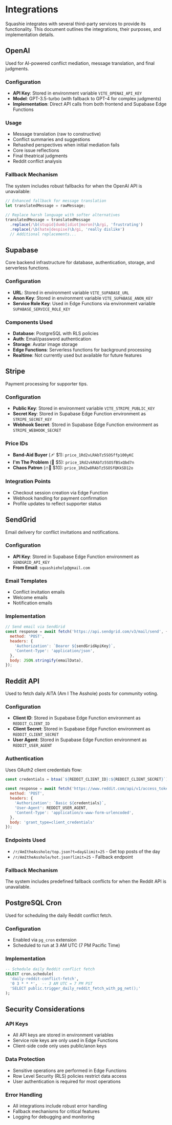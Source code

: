 # Integrations

Squashie integrates with several third-party services to provide its functionality. This document outlines the integrations, their purposes, and implementation details.

## OpenAI

Used for AI-powered conflict mediation, message translation, and final judgments.

### Configuration
- **API Key**: Stored in environment variable `VITE_OPENAI_API_KEY`
- **Model**: GPT-3.5-turbo (with fallback to GPT-4 for complex judgments)
- **Implementation**: Direct API calls from both frontend and Supabase Edge Functions

### Usage
- Message translation (raw to constructive)
- Conflict summaries and suggestions
- Rehashed perspectives when initial mediation fails
- Core issue reflections
- Final theatrical judgments
- Reddit conflict analysis

### Fallback Mechanism
The system includes robust fallbacks for when the OpenAI API is unavailable:
```javascript
// Enhanced fallback for message translation
let translatedMessage = rawMessage;
      
// Replace harsh language with softer alternatives
translatedMessage = translatedMessage
  .replace(/\b(stupid|dumb|idiot|moron)\b/gi, 'frustrating')
  .replace(/\b(hate|despise)\b/gi, 'really dislike')
  // Additional replacements...
```

## Supabase

Core backend infrastructure for database, authentication, storage, and serverless functions.

### Configuration
- **URL**: Stored in environment variable `VITE_SUPABASE_URL`
- **Anon Key**: Stored in environment variable `VITE_SUPABASE_ANON_KEY`
- **Service Role Key**: Used in Edge Functions via environment variable `SUPABASE_SERVICE_ROLE_KEY`

### Components Used
- **Database**: PostgreSQL with RLS policies
- **Auth**: Email/password authentication
- **Storage**: Avatar image storage
- **Edge Functions**: Serverless functions for background processing
- **Realtime**: Not currently used but available for future features

## Stripe

Payment processing for supporter tips.

### Configuration
- **Public Key**: Stored in environment variable `VITE_STRIPE_PUBLIC_KEY`
- **Secret Key**: Stored in Supabase Edge Function environment as `STRIPE_SECRET_KEY`
- **Webhook Secret**: Stored in Supabase Edge Function environment as `STRIPE_WEBHOOK_SECRET`

### Price IDs
- **Band-Aid Buyer** (🩹 $1): `price_1Rd2vLRAbTz5SOSffp100yKC`
- **I'm The Problem** (💅 $5): `price_1Rd2vkRAbTz5SOSfBSxQbd7n`
- **Chaos Patron** (🔥👑 $10): `price_1Rd2w8RAbTz5SOSfQKkSD12o`

### Integration Points
- Checkout session creation via Edge Function
- Webhook handling for payment confirmation
- Profile updates to reflect supporter status

## SendGrid

Email delivery for conflict invitations and notifications.

### Configuration
- **API Key**: Stored in Supabase Edge Function environment as `SENDGRID_API_KEY`
- **From Email**: `squashiehelp@gmail.com`

### Email Templates
- Conflict invitation emails
- Welcome emails
- Notification emails

### Implementation
```javascript
// Send email via SendGrid
const response = await fetch('https://api.sendgrid.com/v3/mail/send', {
  method: 'POST',
  headers: {
    'Authorization': `Bearer ${sendGridApiKey}`,
    'Content-Type': 'application/json',
  },
  body: JSON.stringify(emailData),
});
```

## Reddit API

Used to fetch daily AITA (Am I The Asshole) posts for community voting.

### Configuration
- **Client ID**: Stored in Supabase Edge Function environment as `REDDIT_CLIENT_ID`
- **Client Secret**: Stored in Supabase Edge Function environment as `REDDIT_CLIENT_SECRET`
- **User Agent**: Stored in Supabase Edge Function environment as `REDDIT_USER_AGENT`

### Authentication
Uses OAuth2 client credentials flow:
```javascript
const credentials = btoa(`${REDDIT_CLIENT_ID}:${REDDIT_CLIENT_SECRET}`);
  
const response = await fetch('https://www.reddit.com/api/v1/access_token', {
  method: 'POST',
  headers: {
    'Authorization': `Basic ${credentials}`,
    'User-Agent': REDDIT_USER_AGENT,
    'Content-Type': 'application/x-www-form-urlencoded',
  },
  body: 'grant_type=client_credentials'
});
```

### Endpoints Used
- `/r/AmItheAsshole/top.json?t=day&limit=25` - Get top posts of the day
- `/r/AmItheAsshole/hot.json?limit=25` - Fallback endpoint

### Fallback Mechanism
The system includes predefined fallback conflicts for when the Reddit API is unavailable.

## PostgreSQL Cron

Used for scheduling the daily Reddit conflict fetch.

### Configuration
- Enabled via `pg_cron` extension
- Scheduled to run at 3 AM UTC (7 PM Pacific Time)

### Implementation
```sql
-- Schedule daily Reddit conflict fetch
SELECT cron.schedule(
  'daily-reddit-conflict-fetch',
  '0 3 * * *',  -- 3 AM UTC = 7 PM PST
  'SELECT public.trigger_daily_reddit_fetch_with_pg_net();'
);
```

## Security Considerations

### API Keys
- All API keys are stored in environment variables
- Service role keys are only used in Edge Functions
- Client-side code only uses public/anon keys

### Data Protection
- Sensitive operations are performed in Edge Functions
- Row Level Security (RLS) policies restrict data access
- User authentication is required for most operations

### Error Handling
- All integrations include robust error handling
- Fallback mechanisms for critical features
- Logging for debugging and monitoring